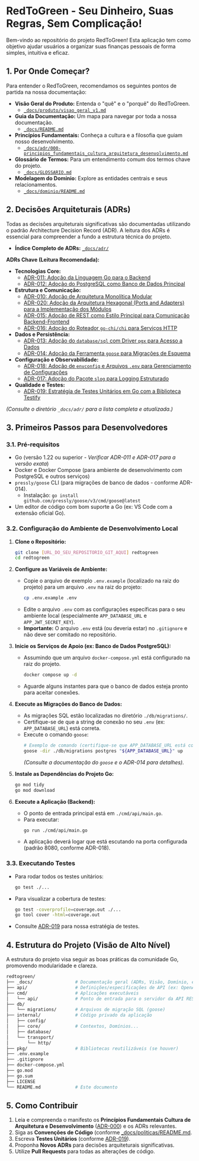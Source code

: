 # RedToGreen - Seu Dinheiro, Suas Regras, Sem Complicação!

Bem-vindo ao repositório do projeto RedToGreen! Esta aplicação tem como objetivo ajudar usuários a organizar suas finanças pessoais de forma simples, intuitiva e eficaz.

## 1. Por Onde Começar?

Para entender o RedToGreen, recomendamos os seguintes pontos de partida na nossa documentação:

* **Visão Geral do Produto:** Entenda o "quê" e o "porquê" do RedToGreen.
    * [`_docs/produto/visao_geral_v1.md`](_docs/produto/visao_geral_v1.md)
* **Guia da Documentação:** Um mapa para navegar por toda a nossa documentação.
    * [`_docs/README.md`](_docs/README.md)
* **Princípios Fundamentais:** Conheça a cultura e a filosofia que guiam nosso desenvolvimento.
    * [`_docs/adr/000-principios_fundamentais_cultura_arquitetura_desenvolvimento.md`](_docs/adr/000-principios_fundamentais_cultura_arquitetura_desenvolvimento.md)
* **Glossário de Termos:** Para um entendimento comum dos termos chave do projeto.
    * [`_docs/GLOSSARIO.md`](_docs/GLOSSARIO.md)
* **Modelagem do Domínio:** Explore as entidades centrais e seus relacionamentos.
    * [`_docs/dominio/README.md`](_docs/dominio/README.md)

## 2. Decisões Arquiteturais (ADRs)

Todas as decisões arquiteturais significativas são documentadas utilizando o padrão Architecture Decision Record (ADR). A leitura dos ADRs é essencial para compreender a fundo a estrutura técnica do projeto.

* **Índice Completo de ADRs:** [`_docs/adr/`](_docs/adr/)

**ADRs Chave (Leitura Recomendada):**

* **Tecnologias Core:**
    * [ADR-011: Adoção da Linguagem Go para o Backend](_docs/adr/011-adocao_linguagem_go_para_backend.md)
    * [ADR-012: Adoção do PostgreSQL como Banco de Dados Principal](_docs/adr/012-adocao_postgresql_como_banco_dados.md)
* **Estrutura e Comunicação:**
    * [ADR-010: Adoção de Arquitetura Monolítica Modular](_docs/adr/010-arquitetura_backend_monolitica_modular.md)
    * [ADR-020: Adoção da Arquitetura Hexagonal (Ports and Adapters) para a Implementação dos Módulos](_docs/adr/020-adocao_arquitetura_hexagonal_nos_modulos.md)
    * [ADR-015: Adoção de REST como Estilo Principal para Comunicação Backend-Frontend](_docs/adr/015-adocao_rest_como_estilo_principal_comunicacao_backend_frontend.md)
    * [ADR-016: Adoção do Roteador `go-chi/chi` para Serviços HTTP](_docs/adr/016-adocao_router_chi_para_servicos_http.md)
* **Dados e Persistência:**
    * [ADR-013: Adoção do `database/sql` com Driver `pgx` para Acesso a Dados](_docs/adr/013-adocao_database_sql_e_pgx_para_acesso_dados.md)
    * [ADR-014: Adoção da Ferramenta `goose` para Migrações de Esquema](_docs/adr/014-adocao_ferramenta_goose_para_migracoes_schema.md)
* **Configuração e Observabilidade:**
    * [ADR-018: Adoção de `envconfig` e Arquivos `.env` para Gerenciamento de Configurações](_docs/adr/018-adocao_envconfig_para_gerenciamento_configuracoes.md)
    * [ADR-017: Adoção do Pacote `slog` para Logging Estruturado](_docs/adr/017-adocao_pacote_slog_para_logging_estruturado.md)
* **Qualidade e Testes:**
    * [ADR-019: Estratégia de Testes Unitários em Go com a Biblioteca Testify](_docs/adr/019-testes_unitarios_go_com_testify.md)

*(Consulte o diretório `_docs/adr/` para a lista completa e atualizada.)*

## 3. Primeiros Passos para Desenvolvedores

### 3.1. Pré-requisitos

* Go (versão 1.22 ou superior - *Verificar ADR-011 e ADR-017 para a versão exata*)
* Docker e Docker Compose (para ambiente de desenvolvimento com PostgreSQL e outros serviços)
* `pressly/goose` CLI (para migrações de banco de dados - conforme ADR-014).
    * Instalação: `go install github.com/pressly/goose/v3/cmd/goose@latest`
* Um editor de código com bom suporte a Go (ex: VS Code com a extensão oficial Go).

### 3.2. Configuração do Ambiente de Desenvolvimento Local

1.  **Clone o Repositório:**
    ```bash
    git clone [URL_DO_SEU_REPOSITORIO_GIT_AQUI] redtogreen
    cd redtogreen
    ```

2.  **Configure as Variáveis de Ambiente:**
    * Copie o arquivo de exemplo `.env.example` (localizado na raiz do projeto) para um arquivo `.env` na raiz do projeto:
        ```bash
        cp .env.example .env
        ```
    * Edite o arquivo `.env` com as configurações específicas para o seu ambiente local (especialmente `APP_DATABASE_URL` e `APP_JWT_SECRET_KEY`).
    * **Importante:** O arquivo `.env` está (ou deveria estar) no `.gitignore` e não deve ser comitado no repositório.

3.  **Inicie os Serviços de Apoio (ex: Banco de Dados PostgreSQL):**
    * Assumindo que um arquivo `docker-compose.yml` está configurado na raiz do projeto.
        ```bash
        docker compose up -d
        ```
    * Aguarde alguns instantes para que o banco de dados esteja pronto para aceitar conexões.

4.  **Execute as Migrações do Banco de Dados:**
    * As migrações SQL estão localizadas no diretório `./db/migrations/`.
    * Certifique-se de que a string de conexão no seu `.env` (ex: `APP_DATABASE_URL`) está correta.
    * Execute o comando `goose`:
        ```bash
        # Exemplo de comando (certifique-se que APP_DATABASE_URL está corretamente definida no seu .env):
        goose -dir ./db/migrations postgres "${APP_DATABASE_URL}" up
        ```
        *(Consulte a documentação do `goose` e o ADR-014 para detalhes).*

5.  **Instale as Dependências do Projeto Go:**
    ```bash
    go mod tidy
    go mod download
    ```

6.  **Execute a Aplicação (Backend):**
    * O ponto de entrada principal está em `./cmd/api/main.go`.
    * Para executar:
        ```bash
        go run ./cmd/api/main.go
        ```
    * A aplicação deverá logar que está escutando na porta configurada (padrão 8080, conforme ADR-018).

### 3.3. Executando Testes

* Para rodar todos os testes unitários:
    ```bash
    go test ./...
    ```
* Para visualizar a cobertura de testes:
    ```bash
    go test -coverprofile=coverage.out ./...
    go tool cover -html=coverage.out
    ```
* Consulte [ADR-019](_docs/adr/019-testes_unitarios_go_com_testify.md) para nossa estratégia de testes.

## 4. Estrutura do Projeto (Visão de Alto Nível)

A estrutura do projeto visa seguir as boas práticas da comunidade Go, promovendo modularidade e clareza.

```bash
redtogreen/
├── _docs/                # Documentação geral (ADRs, Visão, Domínio, etc.)
├── api/                  # Definições/especificações de API (ex: OpenAPI)
├── cmd/                  # Aplicações executáveis
│   └── api/              # Ponto de entrada para o servidor da API REST
├── db/
│   └── migrations/       # Arquivos de migração SQL (goose)
├── internal/             # Código privado da aplicação
│   ├── config/
│   ├── core/             # Contextos, Domínios...
│   ├── database/
│   └── transport/
│       └── http/
├── pkg/                  # Bibliotecas reutilizáveis (se houver)
├── .env.example
├── .gitignore
├── docker-compose.yml
├── go.mod
├── go.sum
├── LICENSE
└── README.md             # Este documento
```

## 5. Como Contribuir

1.  Leia e compreenda o manifesto os **Princípios Fundamentais Cultura de Arquitetura e Desenvolvimento** ([ADR-000](_docs/adr/000-principios_fundamentais_cultura_arquitetura_desenvolvimento.md)) e os ADRs relevantes.
2.  Siga as **Convenções de Código** (conforme [_docs/politicas/README.md](./_docs/politicas/README.md).
3.  Escreva **Testes Unitários** (conforme [ADR-019](_docs/adr/019-testes_unitarios_go_com_testify.md)).
4.  Proponha **Novos ADRs** para decisões arquiteturais significativas.
5.  Utilize **Pull Requests** para todas as alterações de código.
